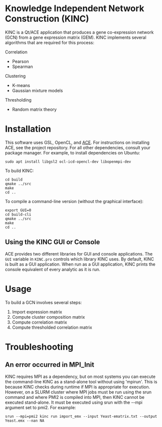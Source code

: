 # Knowledge Independent Network Construction (KINC)

KINC is a Qt/ACE application that produces a gene co-expression network (GCN) from a gene expression matrix (GEM). KINC implements several algorithms that are required for this process:

Correlation
- Pearson
- Spearman

Clustering
- K-means
- Gaussian mixture models

Thresholding
- Random matrix theory

# Installation

This software uses GSL, OpenCL, and [ACE](https://github.com/SystemsGenetics/ACE). For instructions on installing ACE, see the project repository. For all other dependencies, consult your package manager. For example, to install dependencies on Ubuntu:
```
sudo apt install libgsl2 ocl-icd-opencl-dev libopenmpi-dev
```

To build KINC:
```
cd build
qmake ../src
make
cd ..
```
To compile a command-line version (without the graphical interface):
```
export GUI=0
cd build-cli
qmake ../src
make
cd ..
```

## Using the KINC GUI or Console

ACE provides two different libraries for GUI and console applications. The `GUI` variable in `KINC.pro` controls which library KINC uses. By default, KINC is built as a GUI application. When run as a GUI application, KINC prints the console equivalent of every analytic as it is run.

# Usage

To build a GCN involves several steps:

1. Import expression matrix
2. Compute cluster composition matrix
3. Compute correlation matrix
4. Compute thresholded correlation matrix

# Troubleshooting
## An error occurred in MPI_Init
KINC requires MPI as a dependency, but on most systems you can execute the command-line KINC as a stand-alone tool without using 'mpirun'.  This is because KINC checks during runtime if MPI is appropriate for execution. However, on a SLURM cluster where MPI jobs must be run using the srun command and where PMI2 is compiled into MPI, then KINC cannot be executed stand-alone.  It must be executed using srun with the --mpi argument set to pmi2.  For example:

```
srun --mpi=pmi2 kinc run import_emx --input Yeast-ematrix.txt --output Yeast.emx --nan NA
```

